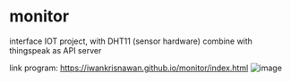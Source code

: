 # monitor

interface IOT project, with DHT11 (sensor hardware) combine with thingspeak as API server

link program: https://iwankrisnawan.github.io/monitor/index.html
![image](https://user-images.githubusercontent.com/50758780/183462016-5a1bab2c-3f51-4faa-be7c-703f06fb76e6.png)

